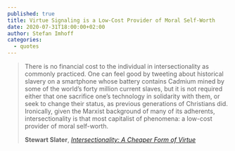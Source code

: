 ```yaml
---
published: true
title: Virtue Signaling is a Low-Cost Provider of Moral Self-Worth
date: 2020-07-31T18:00:00+02:00
author: Stefan Imhoff
categories:
  - quotes
---
```


> There is no financial cost to the individual in intersectionality as commonly practiced. One can feel good by tweeting about historical slavery on a smartphone whose battery contains Cadmium mined by some of the world’s forty million current slaves, but it is not required either that one sacrifice one’s technology in solidarity with them, or seek to change their status, as previous generations of Christians did. Ironically, given the Marxist background of many of its adherents, intersectionality is that most capitalist of phenomena: a low-cost provider of moral self-worth.
>
> **Stewart Slater**, _[Intersectionality: A Cheaper Form of Virtue](https://areomagazine.com/2020/07/21/intersectionality-a-cheaper-form-of-virtue/)_
